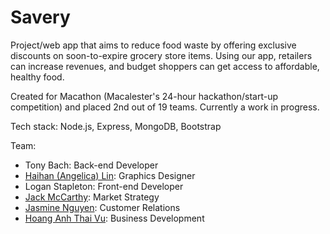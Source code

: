 # Savery

Project/web app that aims to reduce food waste by offering exclusive discounts on soon-to-expire grocery store items. Using our app, retailers can increase revenues, and budget shoppers can get access to affordable, healthy food.

Created for Macathon (Macalester's 24-hour hackathon/start-up competition) and placed 2nd out of 19 teams. Currently a work in progress.

Tech stack: Node.js, Express, MongoDB, Bootstrap

Team:
- Tony Bach: Back-end Developer
- [Haihan (Angelica) Lin](https://www.linkedin.com/in/haihan-lin-871b0188): Graphics Designer
- Logan Stapleton: Front-end Developer
- [Jack McCarthy](https://www.linkedin.com/in/jack-w-mccarthy-0323ab83): Market Strategy
- [Jasmine Nguyen](https://www.linkedin.com/in/nganjasminenguyen): Customer Relations
- [Hoang Anh Thai Vu](https://vn.linkedin.com/in/hoang-anh-thai-vu-b06886a6): Business Development

